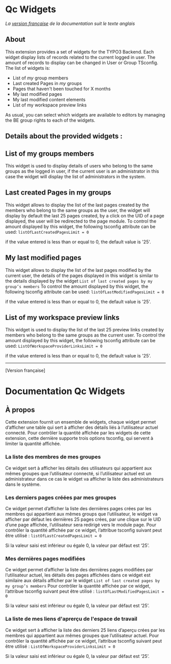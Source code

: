 Qc Widgets
==============================================================
*La [version française](#documentation-qc-widget) de la documentation suit le texte anglais*

## About
This extension provides a set of widgets for the TYPO3 Backend. Each widget display lists of records related to the current logged in user.
The amount of records to display can be changed in User or Group TSconfig. The list of widgets is:

- List of *my* group members
- Last created Pages in *my* groups
- Pages that haven't been touched for X months
- My last modified pages
- My last modified content elements
- List of my workspace preview links

As usual, you can select which widgets are available to editors by managing the BE group rights to each of the widgets.

## Details about the provided widgets :

## List of my groups members 
This widget is used to display details of users who belong to the same groups as the logged in user, 
if the current user is an administrator in this case the widget will display the list of administrators in the system.

## Last created Pages in my groups
This widget allows to display the list of the last pages created by the members who belong to the same groups as the user, 
the widget will display by default the last 25 pages created, by a click on the UID of a page displayed, the user will be redirected to the page module.
To control the amount displayed by this widget, the following tsconfig attribute can be used:
    `listOfLastCreatedPagesLimit = 0`

if the value entered is less than or equal to 0, the default value is '25'.

## My last modified pages
This widget allows to display the list of the last pages modified by the current user, 
the details of the pages displayed in this widget is similar to the details displayed by the widget `List of last created pages by my group’s members`
To control the amount displayed by this widget, the following tsconfig attribute can be used:
    `listOfLastModifiedPagesLimit = 0`

if the value entered is less than or equal to 0, the default value is '25'.


## List of my workspace preview links
This widget is used to display the list of the last 25 preview links created by members who belong to the same groups as the current user.
To control the amount displayed by this widget, the following tsconfig attribute can be used:
    `ListOfWorkspaceProviderLinksLimit = 0`

if the value entered is less than or equal to 0, the default value is '25'.

-----------
[Version française]
# Documentation Qc Widgets

## À propos
Cette extension fournit un ensemble de widgets, chaque widget permet d’afficher une table qui sert à afficher des détails liés à l’utilisateur actuel connecté.
Pour contrôler la quantité affichée par les widgets de cette extension, cette dernière supporte trois options tsconfig, qui servent à limiter la quantité affichée.   

### La liste des membres de mes groupes
Ce widget sert à afficher les détails des utilisateurs qui appartient aux mêmes groupes que l’utilisateur connecté, 
si l’utilisateur actuel est un administrateur dans ce cas le widget va afficher la liste des administrateurs dans le système. 

### Les derniers pages créées par mes groupes
Ce widget permet d’afficher la liste des dernières pages crées par les membres qui appartient aux mêmes groups que l’utilisateur, 
le widget va afficher par défaut les dernières 25 pages crées, par une clique sur le UID d’une page affichée, 
l’utilisateur sera redirigé vers le module page.
Pour contrôler la quantité affichée par ce widget, l’attribue tsconfig suivant peut être utilisé :
    `listOfLastCreatedPagesLimit = 0`

Si la valeur saisi est inférieur ou égale 0, la valeur par défaut est ‘25’.

### Mes dernières pages modifiées
Ce widget permet d’afficher la liste des dernières pages modifiées par l’utilisateur actuel, 
les détails des pages affichées dans ce widget est similaire aux détails afficher
par le widget `List of last created pages by my group’s members`
Pour contrôler la quantité affichée par ce widget, l’attribue tsconfig suivant peut être utilisé :
    `listOfLastModifiedPagesLimit = 0`

Si la valeur saisi est inférieur ou égale 0, la valeur par défaut est ‘25’.

### La liste de mes liens d'aprerçu de l'espace de travail
Ce widget sert à afficher la liste des derniers 25 liens d’aperçu crées par les membres qui appartient aux mêmes groupes que l’utilisateur actuel.
Pour contrôler la quantité affichée par ce widget, l’attribue tsconfig suivant peut être utilisé :
    `ListOfWorkspaceProviderLinksLimit = 0`

Si la valeur saisi est inférieur ou égale 0, la valeur par défaut est ‘25’.

